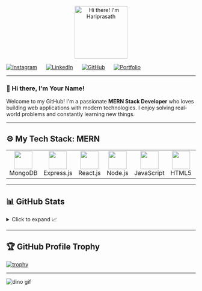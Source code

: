 <p align="center">
  <img src="https://raw.githubusercontent.com/yourusername/yourusername/main/hi_there_hariprasath.gif" alt="Hi there! I'm Hariprasath" height="140" />
</p>


<div align="justify">

[![Instagram](https://img.shields.io/badge/Instagram-%23E4405F.svg?style=for-the-badge&logo=Instagram&logoColor=white)](https://www.instagram.com/yourusername)
&nbsp;&nbsp;&nbsp;&nbsp;
[![LinkedIn](https://img.shields.io/badge/Linkedin-%230077B5.svg?style=for-the-badge&logo=Linkedin&logoColor=white)](https://www.linkedin.com/in/yourusername)
&nbsp;&nbsp;&nbsp;&nbsp;
[![GitHub](https://img.shields.io/badge/GitHub-000000.svg?style=for-the-badge&logo=github&logoColor=white)](https://github.com/yourusername)
&nbsp;&nbsp;&nbsp;&nbsp;
[![Portfolio](https://img.shields.io/badge/Portfolio-000?style=for-the-badge&logo=firefox&logoColor=white)](https://yourportfolio.com)

</div>

---

### 👋 Hi there, I'm **Your Name**!

Welcome to my GitHub! I'm a passionate **MERN Stack Developer** who loves building web applications with modern technologies. I enjoy solving real-world problems and constantly learning new things.

---

## ⚙️ My Tech Stack: MERN

<table>
  <tr>
    <td align="center" width="96"><img src="https://skillicons.dev/icons?i=mongodb" width="48" /><br>MongoDB</td>
    <td align="center" width="96"><img src="https://skillicons.dev/icons?i=express" width="48" /><br>Express.js</td>
    <td align="center" width="96"><img src="https://skillicons.dev/icons?i=react" width="48" /><br>React.js</td>
    <td align="center" width="96"><img src="https://skillicons.dev/icons?i=nodejs" width="48" /><br>Node.js</td>
    <td align="center" width="96"><img src="https://skillicons.dev/icons?i=javascript" width="48" /><br>JavaScript</td>
    <td align="center" width="96"><img src="https://skillicons.dev/icons?i=html" width="48" /><br>HTML5</td>
    <td align="center" width="96"><img src="https://skillicons.dev/icons?i=css" width="48" /><br>CSS3</td>
    <td align="center" width="96"><img src="https://skillicons.dev/icons?i=tailwind" width="48" /><br>TailwindCSS</td>
  </tr>
</table>

---

## 📊 GitHub Stats

<details>
  <summary>Click to expand 📈</summary>
  <br/>
  <img src="https://github-readme-stats.vercel.app/api?username=yourusername&show_icons=true&theme=default&hide_border=true&bg_color=fff&title_color=4caf50&icon_color=4caf50" height="192px"/>
  <img src="https://github-readme-stats.vercel.app/api/top-langs/?username=yourusername&layout=compact&theme=default&hide_border=true&bg_color=fff" height="192px"/>
</details>

---

## 🏆 GitHub Profile Trophy

[![trophy](https://github-profile-trophy.vercel.app/?username=yourusername&row=1&margin-w=20&theme=flat)](https://github.com/ryo-ma/github-profile-trophy)

---

<img src="https://github.com/saadeghi/saadeghi/raw/master/dino.gif" alt="dino gif" />
